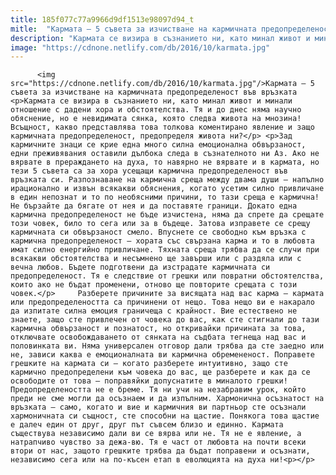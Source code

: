 ```yaml
---
title: 185f077c77a9966d9df1513e98097d94_t
mitle:  "Кармата – 5 съвета за изчистване на кармичната предопределеност във връзката"
description: "Кармата се визира в съзнанието ни, като минал живот и минали отношение с дадени хора и обстоятелства. Тя и до днес няма научно обяснение, но е невидимата сянка, която следва живота на мнозина! Всъщност, какво представлява това толкова коментирано явление и защо кармичната предопределеност, предопределя живота ни? Зад кармичните знаци се крие една много силна …"
image: "https://cdnone.netlify.com/db/2016/10/karmata.jpg"
---
```


          <img src="https://cdnone.netlify.com/db/2016/10/karmata.jpg"/>Кармата – 5 съвета за изчистване на кармичната предопределеност във връзката        <p>Кармата се визира в съзнанието ни, като минал живот и минали отношение с дадени хора и обстоятелства. Тя и до днес няма научно обяснение, но е невидимата сянка, която следва живота на мнозина! Всъщност, какво представлява това толкова коментирано явление и защо кармичната предопределеност, предопределя живота ни?</p> <p>Зад кармичните знаци се крие една много силна емоционална обвързаност, едни преживявания оставили дълбока следа в съзнателното ни Аз. Ако не вярвате в прераждането на духа, то навярно не вярвате и в кармата, но тези 5 съвета са за хора усещащи кармична предопределеност във връзката си. Разпознаване на кармична среща между двама души – напълно ирационално и извън всякакви обяснения, когато усетим силно привличане в един непознат и то по необясними причини, то тази среща е кармична! Не бързайте да бягате от нея и да поставяте граници. Докато една кармична предопределеност не бъде изчистена, няма да спрете да срещате този човек, било то сега или за в бъдеще. Затова изправете се срещу кармичната си обвързаност смело. Впуснете се свободно към връзка с кармична предопределеност – хората със свързана карма и то в любовта имат силно енергийно привличане. Тяхната среща трябва да се случи при всякакви обстоятелства и несъмнено ще завърши или с раздяла или с вечна любов. Бъдете подготвени да изстрадате кармичната си предопределеност. Тя е следствие от грешки или повратни обстоятелства, които ако не бъдат променени, отново ще повторите срещата с този човек.</p>     Разберете причините за висящата над вас карма – кармата или предопределеността са причинени от нещо. Това нещо ви е накарало да изпитате силна емоция граничеща с крайност. Вие естествено не знаете, защо сте привлечен от човека до вас, как сте стигнали до тази кармична обвързаност и познатост, но откривайки причината за това, отключвате освобождаването от сянката на съдбата тегнеща над вас и половинката ви. Няма универсален отговор дали трябва да сте заедно или не, зависи каква е емоционалната ви кармична обремененост. Поправете грешките на кармата си – когато разберете интуитивно, защо сте кармично предопределени към човека до вас, ще разберете и как да се освободите от това – поправяйки допуснатите в миналото грешки! Предопределеността не е бреме. Тя ни учи на незабравим урок, който преди не сме могли да осъзнаем и да изпълним. Хармонична осъзнатост на връзката – само, когато и вие и кармичния ви партньор сте осъзнали хармоничната си същност, сте способни на щастие. Понякога това щастие е далеч един от друг, друг път съвсем близо и единно. Кармата съществува независимо дали ви се вярва или не. Тя не е явление, а натрапчиво чувство за дежа-вю. Тя е част от любовта на почти всеки втори от нас, защото грешките трябва да бъдат поправени и осъзнати, независимо сега или на по-късен етап в еволюцията на духа ни!<p></p>        